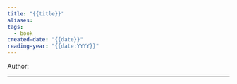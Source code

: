```yaml
---
title: "{{title}}"
aliases: 
tags:
  - book
created-date: "{{date}}"
reading-year: "{{date:YYYY}}"
---
```


Author: 

---

